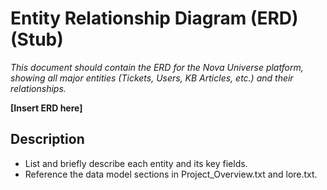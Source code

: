 # Entity Relationship Diagram (ERD) (Stub)

_This document should contain the ERD for the Nova Universe platform, showing all major entities (Tickets, Users, KB Articles, etc.) and their relationships._

**[Insert ERD here]**

## Description
- List and briefly describe each entity and its key fields.
- Reference the data model sections in Project_Overview.txt and lore.txt.